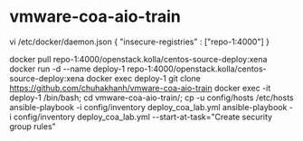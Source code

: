 # vmware-coa-aio-train
 vi /etc/docker/daemon.json
{
  "insecure-registries" : ["repo-1:4000"]
}

docker pull repo-1:4000/openstack.kolla/centos-source-deploy:xena
docker run -d --name deploy-1 repo-1:4000/openstack.kolla/centos-source-deploy:xena
docker exec deploy-1 git clone https://github.com/chuhakhanh/vmware-coa-aio-train 
docker exec -it deploy-1 /bin/bash; cd vmware-coa-aio-train/; cp -u config/hosts /etc/hosts 
ansible-playbook -i config/inventory deploy_coa_lab.yml
ansible-playbook -i config/inventory deploy_coa_lab.yml --start-at-task="Create security group rules"